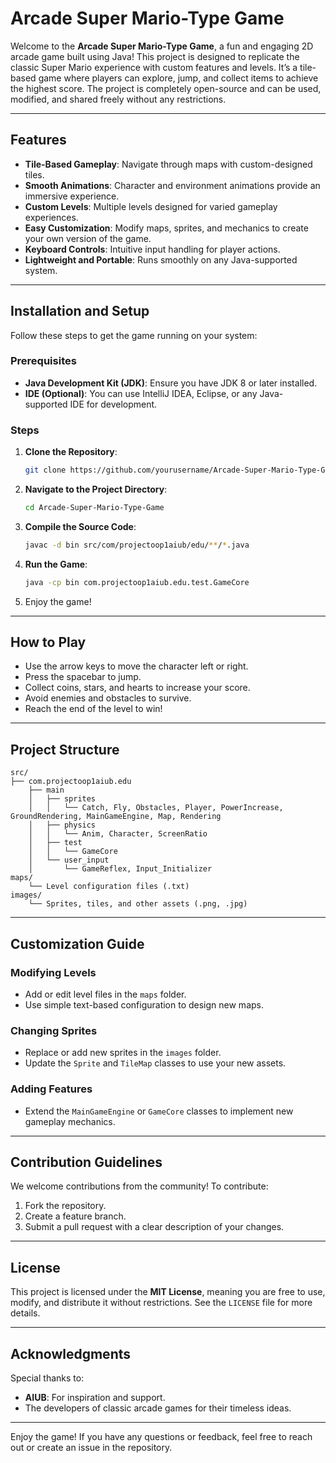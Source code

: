 # Arcade Super Mario-Type Game

Welcome to the **Arcade Super Mario-Type Game**, a fun and engaging 2D arcade game built using Java! This project is designed to replicate the classic Super Mario experience with custom features and levels. It’s a tile-based game where players can explore, jump, and collect items to achieve the highest score. The project is completely open-source and can be used, modified, and shared freely without any restrictions.

---

## Features

- **Tile-Based Gameplay**: Navigate through maps with custom-designed tiles.
- **Smooth Animations**: Character and environment animations provide an immersive experience.
- **Custom Levels**: Multiple levels designed for varied gameplay experiences.
- **Easy Customization**: Modify maps, sprites, and mechanics to create your own version of the game.
- **Keyboard Controls**: Intuitive input handling for player actions.
- **Lightweight and Portable**: Runs smoothly on any Java-supported system.

---

## Installation and Setup

Follow these steps to get the game running on your system:

### Prerequisites
- **Java Development Kit (JDK)**: Ensure you have JDK 8 or later installed.
- **IDE (Optional)**: You can use IntelliJ IDEA, Eclipse, or any Java-supported IDE for development.

### Steps
1. **Clone the Repository**:
   ```bash
   git clone https://github.com/yourusername/Arcade-Super-Mario-Type-Game.git
   ```

2. **Navigate to the Project Directory**:
   ```bash
   cd Arcade-Super-Mario-Type-Game
   ```

3. **Compile the Source Code**:
   ```bash
   javac -d bin src/com/projectoop1aiub/edu/**/*.java
   ```

4. **Run the Game**:
   ```bash
   java -cp bin com.projectoop1aiub.edu.test.GameCore
   ```

5. Enjoy the game!

---

## How to Play

- Use the arrow keys to move the character left or right.
- Press the spacebar to jump.
- Collect coins, stars, and hearts to increase your score.
- Avoid enemies and obstacles to survive.
- Reach the end of the level to win!

---

## Project Structure

```
src/
├── com.projectoop1aiub.edu
    ├── main
    │   ├── sprites
    │   │   └── Catch, Fly, Obstacles, Player, PowerIncrease, GroundRendering, MainGameEngine, Map, Rendering
    │   ├── physics
    │   │   └── Anim, Character, ScreenRatio
    │   ├── test
    │   │   └── GameCore
    │   └── user_input
    │       └── GameReflex, Input_Initializer
maps/
    └── Level configuration files (.txt)
images/
    └── Sprites, tiles, and other assets (.png, .jpg)
```

---

## Customization Guide

### Modifying Levels
- Add or edit level files in the `maps` folder.
- Use simple text-based configuration to design new maps.

### Changing Sprites
- Replace or add new sprites in the `images` folder.
- Update the `Sprite` and `TileMap` classes to use your new assets.

### Adding Features
- Extend the `MainGameEngine` or `GameCore` classes to implement new gameplay mechanics.

---

## Contribution Guidelines

We welcome contributions from the community! To contribute:
1. Fork the repository.
2. Create a feature branch.
3. Submit a pull request with a clear description of your changes.

---

## License

This project is licensed under the **MIT License**, meaning you are free to use, modify, and distribute it without restrictions. See the `LICENSE` file for more details.

---

## Acknowledgments

Special thanks to:
- **AIUB**: For inspiration and support.
- The developers of classic arcade games for their timeless ideas.

---

Enjoy the game! If you have any questions or feedback, feel free to reach out or create an issue in the repository.


